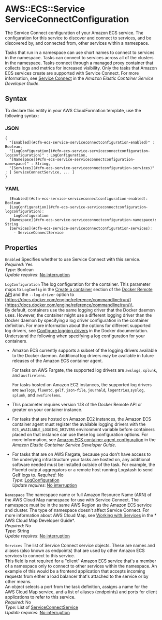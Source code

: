 # AWS::ECS::Service ServiceConnectConfiguration<a name="aws-properties-ecs-service-serviceconnectconfiguration"></a>

The Service Connect configuration of your Amazon ECS service\. The configuration for this service to discover and connect to services, and be discovered by, and connected from, other services within a namespace\.

Tasks that run in a namespace can use short names to connect to services in the namespace\. Tasks can connect to services across all of the clusters in the namespace\. Tasks connect through a managed proxy container that collects logs and metrics for increased visibility\. Only the tasks that Amazon ECS services create are supported with Service Connect\. For more information, see [Service Connect](https://docs.aws.amazon.com/AmazonECS/latest/developerguide/service-connect.html) in the *Amazon Elastic Container Service Developer Guide*\.

## Syntax<a name="aws-properties-ecs-service-serviceconnectconfiguration-syntax"></a>

To declare this entity in your AWS CloudFormation template, use the following syntax:

### JSON<a name="aws-properties-ecs-service-serviceconnectconfiguration-syntax.json"></a>

```
{
  "[Enabled](#cfn-ecs-service-serviceconnectconfiguration-enabled)" : Boolean,
  "[LogConfiguration](#cfn-ecs-service-serviceconnectconfiguration-logconfiguration)" : LogConfiguration,
  "[Namespace](#cfn-ecs-service-serviceconnectconfiguration-namespace)" : String,
  "[Services](#cfn-ecs-service-serviceconnectconfiguration-services)" : [ ServiceConnectService, ... ]
}
```

### YAML<a name="aws-properties-ecs-service-serviceconnectconfiguration-syntax.yaml"></a>

```
  [Enabled](#cfn-ecs-service-serviceconnectconfiguration-enabled): Boolean
  [LogConfiguration](#cfn-ecs-service-serviceconnectconfiguration-logconfiguration): 
    LogConfiguration
  [Namespace](#cfn-ecs-service-serviceconnectconfiguration-namespace): String
  [Services](#cfn-ecs-service-serviceconnectconfiguration-services): 
    - ServiceConnectService
```

## Properties<a name="aws-properties-ecs-service-serviceconnectconfiguration-properties"></a>

`Enabled`  <a name="cfn-ecs-service-serviceconnectconfiguration-enabled"></a>
Specifies whether to use Service Connect with this service\.  
*Required*: Yes  
*Type*: Boolean  
*Update requires*: [No interruption](https://docs.aws.amazon.com/AWSCloudFormation/latest/UserGuide/using-cfn-updating-stacks-update-behaviors.html#update-no-interrupt)

`LogConfiguration`  <a name="cfn-ecs-service-serviceconnectconfiguration-logconfiguration"></a>
The log configuration for the container\. This parameter maps to `LogConfig` in the [Create a container](https://docs.docker.com/engine/api/v1.35/#operation/ContainerCreate) section of the [Docker Remote API](https://docs.docker.com/engine/api/v1.35/) and the `--log-driver` option to [https://docs.docker.com/engine/reference/commandline/run/](https://docs.docker.com/engine/reference/commandline/run/)\.  
By default, containers use the same logging driver that the Docker daemon uses\. However, the container might use a different logging driver than the Docker daemon by specifying a log driver configuration in the container definition\. For more information about the options for different supported log drivers, see [Configure logging drivers](https://docs.docker.com/engine/admin/logging/overview/) in the Docker documentation\.  
Understand the following when specifying a log configuration for your containers\.  
+ Amazon ECS currently supports a subset of the logging drivers available to the Docker daemon\. Additional log drivers may be available in future releases of the Amazon ECS container agent\.

  For tasks on AWS Fargate, the supported log drivers are `awslogs`, `splunk`, and `awsfirelens`\.

  For tasks hosted on Amazon EC2 instances, the supported log drivers are `awslogs`, `fluentd`, `gelf`, `json-file`, `journald`, `logentries`,`syslog`, `splunk`, and `awsfirelens`\.
+ This parameter requires version 1\.18 of the Docker Remote API or greater on your container instance\.
+ For tasks that are hosted on Amazon EC2 instances, the Amazon ECS container agent must register the available logging drivers with the `ECS_AVAILABLE_LOGGING_DRIVERS` environment variable before containers placed on that instance can use these log configuration options\. For more information, see [Amazon ECS container agent configuration](https://docs.aws.amazon.com/AmazonECS/latest/developerguide/ecs-agent-config.html) in the *Amazon Elastic Container Service Developer Guide*\.
+ For tasks that are on AWS Fargate, because you don't have access to the underlying infrastructure your tasks are hosted on, any additional software needed must be installed outside of the task\. For example, the Fluentd output aggregators or a remote host running Logstash to send Gelf logs to\.
*Required*: No  
*Type*: [LogConfiguration](aws-properties-ecs-service-logconfiguration.md)  
*Update requires*: [No interruption](https://docs.aws.amazon.com/AWSCloudFormation/latest/UserGuide/using-cfn-updating-stacks-update-behaviors.html#update-no-interrupt)

`Namespace`  <a name="cfn-ecs-service-serviceconnectconfiguration-namespace"></a>
The namespace name or full Amazon Resource Name \(ARN\) of the AWS Cloud Map namespace for use with Service Connect\. The namespace must be in the same AWS Region as the Amazon ECS service and cluster\. The type of namespace doesn't affect Service Connect\. For more information about AWS Cloud Map, see [Working with Services](https://docs.aws.amazon.com/cloud-map/latest/dg/working-with-services.html) in the * AWS Cloud Map Developer Guide*\.  
*Required*: No  
*Type*: String  
*Update requires*: [No interruption](https://docs.aws.amazon.com/AWSCloudFormation/latest/UserGuide/using-cfn-updating-stacks-update-behaviors.html#update-no-interrupt)

`Services`  <a name="cfn-ecs-service-serviceconnectconfiguration-services"></a>
The list of Service Connect service objects\. These are names and aliases \(also known as endpoints\) that are used by other Amazon ECS services to connect to this service\.   
This field is not required for a "client" Amazon ECS service that's a member of a namespace only to connect to other services within the namespace\. An example of this would be a frontend application that accepts incoming requests from either a load balancer that's attached to the service or by other means\.  
An object selects a port from the task definition, assigns a name for the AWS Cloud Map service, and a list of aliases \(endpoints\) and ports for client applications to refer to this service\.  
*Required*: No  
*Type*: List of [ServiceConnectService](aws-properties-ecs-service-serviceconnectservice.md)  
*Update requires*: [No interruption](https://docs.aws.amazon.com/AWSCloudFormation/latest/UserGuide/using-cfn-updating-stacks-update-behaviors.html#update-no-interrupt)